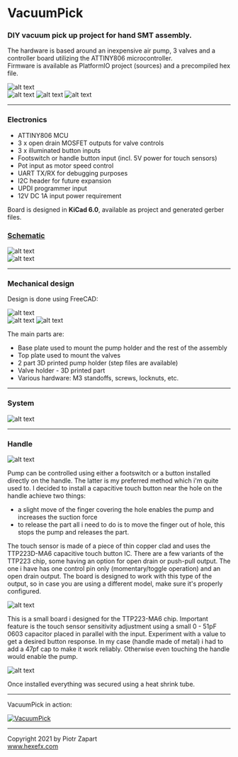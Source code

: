 # VacuumPick
### DIY vacuum pick up project for hand SMT assembly. 
The hardware is based around an inexpensive air pump, 3 valves and a controller board utilizing the ATTINY806 microcontroller.  
Firmware is available as PlatformIO project (sources) and a precompiled hex file.  

![alt text][pic8]  
![alt text][pic11]
![alt text][pic9]
![alt text][pic10]
   ___   
### Electronics  
* ATTINY806 MCU  
* 3 x open drain MOSFET outputs for valve controls
* 3 x illuminated button inputs
* Footswitch or handle button input (incl. 5V power for touch sensors)
* Pot input as motor speed control
* UART TX/RX for debugging purposes
* I2C header for future expansion
* UPDI programmer input
* 12V DC 1A input power requirement  

Board is designed in **KiCad 6.0**, available as project and generated gerber files.   
### [Schematic]

![alt text][pic7]  
![alt text][pic2]  

   ---   
### Mechanical design  
Design is done using FreeCAD:  

![alt text][pic3]      
![alt text][pic4]
![alt text][pic6] 

The main parts are:  
* Base plate used to mount the pump holder and the rest of the assembly
* Top plate used to mount the valves
* 2 part 3D printed pump holder (step files are available)
* Valve holder - 3D printed part
* Various hardware: M3 standoffs, screws, locknuts, etc.  
 
---  
### System  

![alt text][pic12] 

---  
### Handle  

![alt text][pic14]

Pump can be controlled using either a footswitch or a button installed directly on the handle. The latter is my preferred method which i'm quite used to. I decided to install a capacitive touch button near the hole on the handle achieve two things:
* a slight move of the finger covering the hole enables the pump and increases the suction force
* to release the part all i need to do is to move the finger out of hole, this stops the pump and releases the part.  
  
The touch sensor is made of a piece of thin copper clad and uses the TTP223D-MA6 capacitive touch button IC. There are a few variants of the TTP223 chip, some having an option for open drain or push-pull output. The one i have has one control pin only (momentary/toggle operation) and an open drain output. The board is designed to work with this type of the output, so in case you are using a different model, make sure it's properly configured.  

![alt text][pic13]  

This is a small board i designed for the TTP223-MA6 chip. Important feature is the touch sensor sensitivity adjustment using a small 0 - 51pF 0603 capacitor placed in parallel with the input. Experiment with a value to get a desired button response. In my case (handle made of metal) i had to add a 47pf cap to make it work reliably. Otherwise even touching the handle would enable the pump.  

![alt text][pic15]  

Once installed everything was secured using a heat shrink tube.  

--- 
VacuumPick in action:  

[![VacuumPick](http://img.youtube.com/vi/vpaEpUIYMoU/0.jpg)](http://www.youtube.com/watch?v=vpaEpUIYMoU)

----  
Copyright 2021 by Piotr Zapart  
www.hexefx.com

[pic1]: pics/vacuum3.jpg "VaccumPick"
[pic2]: pics/vpick_rnd4.jpg "VaccumPick"
[pic3]: pics/vpick_rnd1.jpg "VaccumPick"
[pic4]: pics/vpick_rnd2.jpg "VaccumPick"
[pic5]: pics/vpick_rnd3.jpg "VaccumPick"
[pic6]: pics/vpick_parts.jpg "VaccumPick"
[pic7]: pics/vpick_pcb_kicad.gif "VaccumPick"
[pic8]: pics/vpick1.jpg "VaccumPick"
[pic9]: pics/vpick2.jpg "VaccumPick"
[pic10]: pics/vpick3.jpg "VaccumPick"
[pic11]: pics/vpick4.jpg "VaccumPick"
[pic12]: Hardware/VacuumPick_system.gif "VaccumPick"
[pic13]: pics/handle1.jpg "VaccumPick-Handle"
[pic14]: pics/handle2.jpg "VaccumPick-Handle"
[pic15]: pics/handle3.jpg "VaccumPick-Handle"

[Schematic]: /Hardware/VacuumPick_schm.pdf "Schematic"